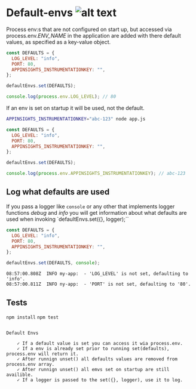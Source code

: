 # Default-envs ![alt text](https://api.travis-ci.org/KTH/default-envs.svg?branch=master)

Process env:s that are not configured on start up, but accessed via process.env._ENV_NAME_ in the application are added with there default values, as specified as a key-value object.

```javascript
const DEFAULTS = {
  LOG_LEVEL: "info",
  PORT: 80,
  APPINSIGHTS_INSTRUMENTATIONKEY: "",
};

defaultEnvs.set(DEFAULTS);

console.log(process.env.LOG_LEVEL); // 80
```

If an env is set on startup it will be used, not the default.

```bash
APPINSIGHTS_INSTRUMENTATIONKEY="abc-123" node app.js
```

```javascript
const DEFAULTS = {
  LOG_LEVEL: "info",
  PORT: 80,
  APPINSIGHTS_INSTRUMENTATIONKEY: "",
};

defaultEnvs.set(DEFAULTS);

console.log(process.env.APPINSIGHTS_INSTRUMENTATIONKEY); // abc-123
```

## Log what defaults are used

If you pass a logger like `console` or any other that implements logger functions _debug_ and _info_ you will get information about what defaults are used when invoking `defaultEnvs.set({}, logger);``

```javascript
const DEFAULTS = {
  LOG_LEVEL: "info",
  PORT: 80,
  APPINSIGHTS_INSTRUMENTATIONKEY: "",
};

defaultEnvs.set(DEFAULTS, console);
```

```log
08:57:00.808Z  INFO my-app:  - 'LOG_LEVEL' is not set, defaulting to 'info'.
08:57:00.811Z  INFO ny-app:  - 'PORT' is not set, defaulting to '80'.
```

## Tests

`npm install`
`npm test`

```log

Default Envs

    ✓ If a default value is set you can access it wia process.env.
    ✓ If a env is already set prior to running set(defaults), process.env will return it.
    ✓ After runnign unset() all defaults values are removed from process.env array.
    ✓ After runnign unset() all emvs set on startup are still availible.
    ✓ If a logger is passed to the set({}, logger), use it to log.

```
